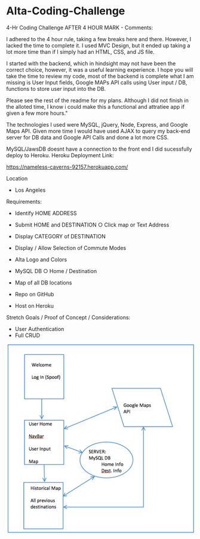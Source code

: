 # Alta-Coding-Challenge
4-Hr Coding Challenge
AFTER 4 HOUR MARK - Comments:

I adhered to the 4 hour rule, taking a few breaks here and there. However, I lacked the time to complete it. I used MVC Design, but it ended up taking a lot more time than if I simply had an HTML, CSS, and JS file.  

I started with the backend, which in hindsight may not have been the correct choice, however, it was a useful learning experience.  I hope you will take the time to review my code, most of the backend is complete what I am missing is User Input fields, Google MAPs API calls using User input / DB, functions to store user input into the DB. 

Please see the rest of the readme for my plans.  Although I did not finish in the alloted time, I know i could make this a functional and attratiee app if given a few more hours."

The technologies I used were MySQL, jQuery, Node, Express, and Google Maps API. Given more time I would have used AJAX to query my back-end server for DB data and Google API Calls and done a lot more CSS.

MySQL/JawsDB doesnt have a connection to the front end I did sucessfully deploy to Heroku.
Heroku Deployment Link:

https://nameless-caverns-92157.herokuapp.com/

Location 
- Los Angeles

Requirements:

- Identify HOME ADDRESS
	
- Submit HOME and DESTINATION
	○ Click map or Text Address
		
- Display CATEGORY of DESTINATION
		
- Display / Allow Selection of Commute Modes
		
- Alta Logo and Colors
	
- MySQL DB 
	○ Home / Destination
		
- Map of all DB locations

- Repo on GitHub
	
- Host on Heroku


Stretch Goals / Proof of Concept / Considerations:

- User Authentication 
- Full CRUD
  

![](WireFrame.png)
